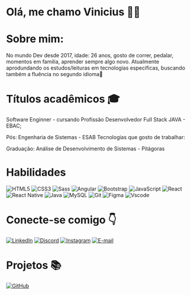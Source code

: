  # Olá, me chamo Vinicius 👨‍💻

 # Sobre mim:
 No mundo Dev desde 2017, idade: 26 anos, gosto de correr, pedalar, momentos em familia, aprender sempre algo novo. Atualmente aprodundando os estudos/leituras em tecnologias especificas, buscando também a fluência no segundo idioma🧐
  
 # Títulos acadêmicos 🎓
 Software Enginner - cursando Profissão Desenvolvedor Full Stack JAVA - EBAC;
 
 Pós: Engenharia de Sistemas - ESAB
 Tecnologias que gosto de trabalhar:

Graduação: Análise de Desenvolvimento de Sistemas - Pitágoras
# Habilidades
![HTML5](https://img.shields.io/badge/HTML5-E34F26?style=for-the-badge&logo=html5&logoColor=white)
![CSS3](https://img.shields.io/badge/CSS3-1572B6?style=for-the-badge&logo=css3&logoColor=white)
![Sass](https://img.shields.io/badge/Sass-000?style=for-the-badge&logo=sass)
![Angular](https://img.shields.io/badge/Angular-DD0031?style=for-the-badge&logo=angular&logoColor=white)
![Bootstrap](https://img.shields.io/badge/-boostrap-0D1117?style=for-the-badge&logo=bootstrap&labelColor=0D1117)
![JavaScript](https://img.shields.io/badge/JavaScript-F7DF1E?style=for-the-badge&logo=javascript&logoColor=black)
![React](https://img.shields.io/badge/React-20232A?style=for-the-badge&logo=react&logoColor=61DAFB)
![React Native](https://img.shields.io/badge/React_Native-20232A?style=for-the-badge&logo=react&logoColor=61DAFB)
![Java](https://img.shields.io/badge/java-%23ED8B00.svg?style=for-the-badge&logo=openjdk&logoColor=white)
![MySQL](https://img.shields.io/badge/MySQL-00000F?style=for-the-badge&logo=mysql&logoColor=white)
![Git](https://img.shields.io/badge/GIT-E44C30?style=for-the-badge&logo=git&logoColor=white)
![Figma](https://img.shields.io/badge/Figma-696969?style=for-the-badge&logo=figma&logoColor=figma)
![Vscode](https://img.shields.io/badge/Vscode-007ACC?style=for-the-badge&logo=visual-studio-code&logoColor=white)

# Conecte-se comigo 👇
[![LinkedIn](https://img.shields.io/badge/LinkedIn-0077B5?style=for-the-badge&logo=linkedin&logoColor=white)](https://www.linkedin.com/in/marcos-vinicius-186713192/)
[![Discord](https://img.shields.io/badge/Discord-7289DA?style=for-the-badge&logo=discord&logoColor=white)](https://https://discord.com/channels/@ViniciusdeMoraes#1826/)
[![Instagram](https://img.shields.io/badge/-Instagram-%23E4405F?style=for-the-badge&logo=instagram&logoColor=white)](https://www.instagram.com/veniciodemooraes/)
[![E-mail](https://img.shields.io/badge/-Email-000?style=for-the-badge&logo=microsoft-outlook&logoColor=007BFF)](mailto:unicomsegundo@gmail.com)

# Projetos 📚
[![GitHub](https://img.shields.io/badge/GitHub-100000?style=for-the-badge&logo=github&logoColor=white)](https://github.com/VinnyMooraes)

